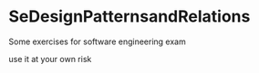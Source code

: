 # SeDesignPatternsandRelations

Some exercises for software engineering exam

use it at your own risk
